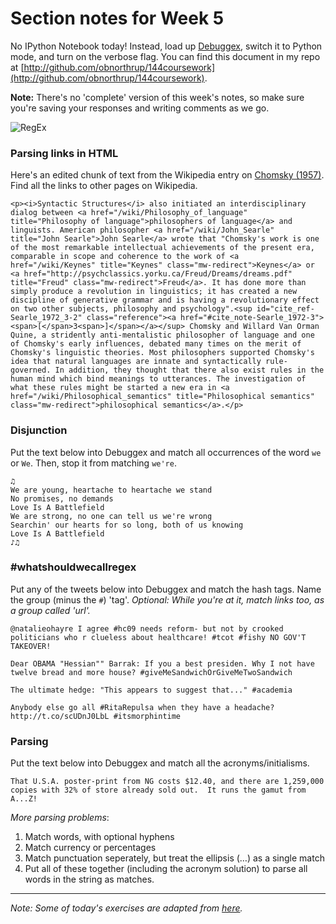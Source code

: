 # Section notes for Week 5

No IPython Notebook today! Instead, load up [Debuggex](https://www.debuggex.com/), switch it to Python mode, and turn on the verbose flag. You can find this document in my repo at [http://github.com/obnorthrup/144coursework](http://github.com/obnorthrup/144coursework).

**Note:** There's no 'complete' version of this week's notes, so make sure you're saving your responses and writing comments as we go.

![RegEx](http://claylevering.com/wp-content/uploads/2012/02/fts-regex-front.jpeg)

### Parsing links in HTML

Here's an edited chunk of text from the Wikipedia entry on [Chomsky (1957)](http://en.wikipedia.org/wiki/Syntactic_Structures). Find all the links to other pages on Wikipedia.

    <p><i>Syntactic Structures</i> also initiated an interdisciplinary dialog between <a href="/wiki/Philosophy_of_language" title="Philosophy of language">philosophers of language</a> and linguists. American philosopher <a href="/wiki/John_Searle" title="John Searle">John Searle</a> wrote that "Chomsky's work is one of the most remarkable intellectual achievements of the present era, comparable in scope and coherence to the work of <a href="/wiki/Keynes" title="Keynes" class="mw-redirect">Keynes</a> or <a href="http://psychclassics.yorku.ca/Freud/Dreams/dreams.pdf" title="Freud" class="mw-redirect">Freud</a>. It has done more than simply produce a revolution in linguistics; it has created a new discipline of generative grammar and is having a revolutionary effect on two other subjects, philosophy and psychology".<sup id="cite_ref-Searle_1972_3-2" class="reference"><a href="#cite_note-Searle_1972-3"><span>[</span>3<span>]</span></a></sup> Chomsky and Willard Van Orman Quine, a stridently anti-mentalistic philosopher of language and one of Chomsky's early influences, debated many times on the merit of Chomsky's linguistic theories. Most philosophers supported Chomsky's idea that natural languages are innate and syntactically rule-governed. In addition, they thought that there also exist rules in the human mind which bind meanings to utterances. The investigation of what these rules might be started a new era in <a href="/wiki/Philosophical_semantics" title="Philosophical semantics" class="mw-redirect">philosophical semantics</a>.</p>

### Disjunction

Put the text below into Debuggex and match all occurrences of the word `we` or `We`. Then, stop it from matching `we're`.

    ♫
    We are young, heartache to heartache we stand 
    No promises, no demands 
    Love Is A Battlefield 
    We are strong, no one can tell us we're wrong 
    Searchin' our hearts for so long, both of us knowing 
    Love Is A Battlefield
    ♪♫

### #whatshouldwecallregex

Put any of the tweets below into Debuggex and match the hash tags. Name the group (minus the `#`) 'tag'. _Optional: While you're at it, match links too, as a group called 'url'._

    @natalieohayre I agree #hc09 needs reform- but not by crooked politicians who r clueless about healthcare! #tcot #fishy NO GOV'T TAKEOVER!
    
    Dear OBAMA "Hessian"" Barrak: If you a best presiden. Why I not have twelve bread and more house? #giveMeSandwichOrGiveMeTwoSandwich
    
    The ultimate hedge: "This appears to suggest that..." #academia
    
    Anybody else go all #RitaRepulsa when they have a headache? http://t.co/scUDnJ0LbL #itsmorphintime


### Parsing

Put the text below into Debuggex and match all the acronyms/initialisms.

    That U.S.A. poster-print from NG costs $12.40, and there are 1,259,000 copies with 32% of store already sold out.  It runs the gamut from A...Z!

_More parsing problems_:

1. Match words, with optional hyphens
2. Match currency or percentages 
3. Match punctuation seperately, but treat the ellipsis (…) as a single match
4. Put all of these together (including the acronym solution) to parse all words in the string as matches.

---

_Note: Some of today's exercises are adapted from [here](http://classes.ischool.syr.edu/ist664/NLPfall2013/)._

